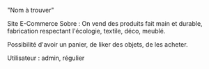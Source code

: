 "Nom à trouver"

Site E-Commerce Sobre : 
On vend des produits fait main et durable, fabrication respectant l'écologie, textile, déco, meublé.

Possibilité d'avoir un panier, de liker des objets, de les acheter.

Utilisateur : admin, régulier